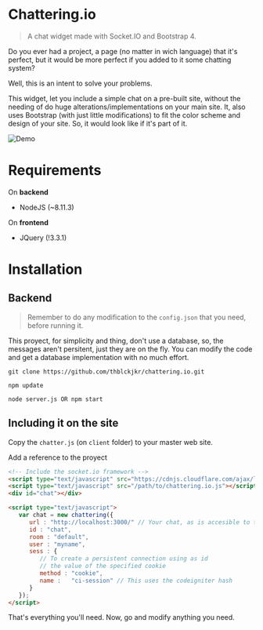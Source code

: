 # Chattering.io

> A chat widget made with Socket.IO and Bootstrap 4.

Do you ever had a project, a page (no matter in wich language) that it's perfect, but it would be more perfect if you added to it some chatting system?

Well, this is an intent to solve your problems.

This widget, let you include a simple chat on a pre-built site, without the needing of do huge alterations/implementations on your main site. It, also uses Bootstrap (with just little modifications) to fit the color scheme and design of your site. So, it would look like if it's part of it.

![Demo](images/demo.gif)

# Requirements

On **backend**

- NodeJS (~8.11.3)

On **frontend**

- JQuery (!3.3.1)

# Installation

## Backend

> Remember to do any modification to the `config.json` that you need, before running it.

This proyect, for simplicity and thing, don't use a database, so, the messages aren't persitent, just they are on the fly. You can modify the code and get a database implementation with no much effort.

```
git clone https://github.com/thblckjkr/chattering.io.git

npm update

node server.js OR npm start
```

## Including it on the site

Copy the `chatter.js` (on `client` folder) to your master web site.

Add a reference to the proyect

```html
<!-- Include the socket.io framework -->
<script type="text/javascript" src="https://cdnjs.cloudflare.com/ajax/libs/socket.io/2.2.0/socket.io.slim.js"></script>
<script type="text/javascript" src="/path/to/chattering.io.js"></script>
<div id="chat"></div>

<script type="text/javascript">
   var chat = new chattering({
      url : "http://localhost:3000/" // Your chat, as is accesible to the navigator
      id : "chat",
      room : "default",
      user : "myname",
      sess : {
         // To create a persistent connection using as id
         // the value of the specified cookie
         method : "cookie",
         name :   "ci-session" // This uses the codeigniter hash
      }
   });
</script>
```

That's everything you'll need. Now, go and modify anything you need.